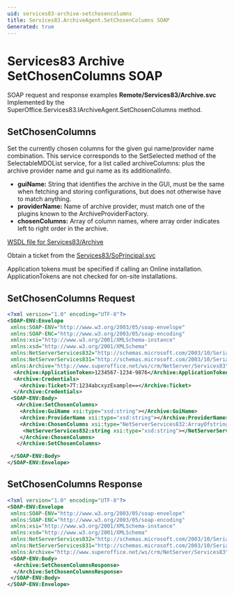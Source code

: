 ```yaml
---
uid: services83-archive-setchosencolumns
title: Services83.ArchiveAgent.SetChosenColumns SOAP
Generated: true
---
```


# Services83 Archive SetChosenColumns SOAP

SOAP request and response examples **Remote/Services83/Archive.svc**
Implemented by the <see cref="M:SuperOffice.Services83.IArchiveAgent.SetChosenColumns">SuperOffice.Services83.IArchiveAgent.SetChosenColumns</see> method.

## SetChosenColumns

Set the currently chosen columns for the given gui name/provider name combination. This service corresponds to the SetSelected method of the SelectableMDOList service, for a list called archiveColumns: plus the archive provider name and gui name as its additionalInfo.

* **guiName:** String that identifies the archive in the GUI, must be the same when fetching and storing configurations, but does not otherwise have to match anything.
* **providerName:** Name of archive provider, must match one of the plugins known to the ArchiveProviderFactory.
* **chosenColumns:** Array of column names, where array order indicates left to right order in the archive.



[WSDL file for Services83/Archive](../Services83-Archive.md)

Obtain a ticket from the [Services83/SoPrincipal.svc](../SoPrincipal/index.md)

Application tokens must be specified if calling an Online installation. ApplicationTokens are not checked for on-site installations.

## SetChosenColumns Request

```xml
<?xml version="1.0" encoding="UTF-8"?>
<SOAP-ENV:Envelope
 xmlns:SOAP-ENV="http://www.w3.org/2003/05/soap-envelope"
 xmlns:SOAP-ENC="http://www.w3.org/2003/05/soap-encoding"
 xmlns:xsi="http://www.w3.org/2001/XMLSchema-instance"
 xmlns:xsd="http://www.w3.org/2001/XMLSchema"
 xmlns:NetServerServices832="http://schemas.microsoft.com/2003/10/Serialization/Arrays"
 xmlns:NetServerServices831="http://schemas.microsoft.com/2003/10/Serialization/"
 xmlns:Archive="http://www.superoffice.net/ws/crm/NetServer/Services83">
  <Archive:ApplicationToken>1234567-1234-9876</Archive:ApplicationToken>
  <Archive:Credentials>
    <Archive:Ticket>7T:1234abcxyzExample==</Archive:Ticket>
  </Archive:Credentials>
 <SOAP-ENV:Body>
   <Archive:SetChosenColumns>
    <Archive:GuiName xsi:type="xsd:string"></Archive:GuiName>
    <Archive:ProviderName xsi:type="xsd:string"></Archive:ProviderName>
    <Archive:ChosenColumns xsi:type="NetServerServices832:ArrayOfstring">
     <NetServerServices832:string xsi:type="xsd:string"></NetServerServices832:string>
    </Archive:ChosenColumns>
   </Archive:SetChosenColumns>

 </SOAP-ENV:Body>
</SOAP-ENV:Envelope>

```


## SetChosenColumns Response

```xml
<?xml version="1.0" encoding="UTF-8"?>
<SOAP-ENV:Envelope
 xmlns:SOAP-ENV="http://www.w3.org/2003/05/soap-envelope"
 xmlns:SOAP-ENC="http://www.w3.org/2003/05/soap-encoding"
 xmlns:xsi="http://www.w3.org/2001/XMLSchema-instance"
 xmlns:xsd="http://www.w3.org/2001/XMLSchema"
 xmlns:NetServerServices832="http://schemas.microsoft.com/2003/10/Serialization/Arrays"
 xmlns:NetServerServices831="http://schemas.microsoft.com/2003/10/Serialization/"
 xmlns:Archive="http://www.superoffice.net/ws/crm/NetServer/Services83">
 <SOAP-ENV:Body>
  <Archive:SetChosenColumnsResponse>
  </Archive:SetChosenColumnsResponse>
 </SOAP-ENV:Body>
</SOAP-ENV:Envelope>

```

